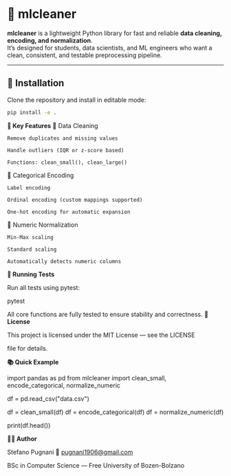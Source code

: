 # 🧹 mlcleaner

**mlcleaner** is a lightweight Python library for fast and reliable **data cleaning, encoding, and normalization**.  
It’s designed for students, data scientists, and ML engineers who want a clean, consistent, and testable preprocessing pipeline.

---

## 🚀 Installation

Clone the repository and install in editable mode:

```bash
pip install -e .
```


**🧠 Key Features**
🔹 Data Cleaning

    Remove duplicates and missing values

    Handle outliers (IQR or z-score based)

    Functions: clean_small(), clean_large()

🔹 Categorical Encoding

    Label encoding

    Ordinal encoding (custom mappings supported)

    One-hot encoding for automatic expansion

🔹 Numeric Normalization

    Min-Max scaling

    Standard scaling

    Automatically detects numeric columns

**🧪 Running Tests**

Run all tests using pytest:

pytest

All core functions are fully tested to ensure stability and correctness.
**📄 License**

This project is licensed under the MIT License — see the LICENSE

file for details.

**📚 Quick Example**

import pandas as pd
from mlcleaner import clean_small, encode_categorical, normalize_numeric

df = pd.read_csv("data.csv")

df = clean_small(df)
df = encode_categorical(df)
df = normalize_numeric(df)

print(df.head())

**👨‍💻 Author**

Stefano Pugnani
📧 pugnani1906@gmail.com


BSc in Computer Science — Free University of Bozen-Bolzano
